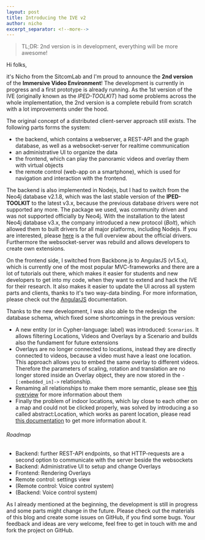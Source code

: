 ```yaml
---
layout: post
title: Introducing the IVE v2
author: nicho
excerpt_separator: <!--more-->
---
```


> TL;DR: 2nd version is in development, everything will be more awesome!

Hi folks,

it's Nicho from the SitcomLab and I'm proud to announce the **2nd version** of the **Immersive Video Environment**! The development is currently in progress and a first prototype is already running. As the 1st version of the IVE (originally known as the *IPED-TOOLKIT*)  had some problems across the whole implementation, the 2nd version is a complete rebuild from scratch with a lot improvements under the hood.

<!--more-->

The original concept of a distributed client-server approach still exists. The following parts forms the system:

* the backend, which contains a webserver, a REST-API and the graph database, as well as a websocket-server for realtime communication
* an administrative UI to organize the data
* the frontend, which can play the panoramic videos and overlay them with virtual objects
* the remote control (web-app on a smartphone), which is used for navigation and interaction with the frontend.

The backend is also implemented in Nodejs, but I had to switch from the Neo4j database v2.1.8, which was the last stable version of the **IPED-TOOLKIT** to the latest v3.x, because the previous database drivers were not supported any more. The package we used, was community driven and was not supported officially by Neo4j. With the installation to the latest Neo4j database v3.x, the company introduced a new protocol (*Bolt*), which allowed them to built drivers for all major platforms, including Nodejs. If you are interested, please [here](https://neo4j.com/developer/language-guides/) is a the full overview about the official drivers.
Furthermore the websocket-server was rebuild and allows developers to create own extensions.

On the frontend side, I switched from Backbone.js to AngularJS (v1.5.x), which is currently one of the most popular MVC-frameworks and there are a lot of tutorials out there, which makes it easier for students and new developers to get into my code, when they want to extend and hack the IVE for their research. It also makes it easier to update the UI across all system parts and clients, thanks to it's two way-data binding. For more information, please check out the [AngularJS](https://angularjs.org) documentation.

Thanks to the new development, I was also able to the redesign the database schema, which fixed some shortcomings in the previous version:

* A new entity (or in Cypher-language: label) was introduced: `Scenarios`. It allows filtering Locations, Videos and Overlays by a Scenario and builds also the fundament for future extensions
* Overlays are no longer connected to locations, instead they are directly connected to videos, because a video must have a least one location. This approach allows you to embed the same overlay to different videos. Therefore the parameters of scaling, rotation and translation are no longer stored inside an Overlay object, they are now stored in the `-[:embedded_in]->` relationship.
* Renaming all relationships to make them more semantic, please see [this overview](/graph/#relationships) for more information about them
* Finally the problem of indoor locations, which lay close to each other on a map and could not be clicked properly, was solved by introducing a so called <span class="label label-abstract-location">abstract:Location</span>, which works as parent location, please read [this documentation](/graph/#parent-location-approach) to get more information about it.

###### Roadmap
* Backend: further REST-API endpoints, so that HTTP-requests are a second option to communicate with the server beside the websockets
* Backend: Administrative UI to setup and change Overlays
* Frontend: Rendering Overlays
* Remote control: settings view
* (Remote control: Voice control system)
* (Backend: Voice control system)

As I already mentioned at the beginning, the development is still in progress and some parts might change in the future. Please check out the materials of this blog and create some issues on GitHub, if you find some bugs. Your feedback and ideas are very welcome, feel free to get in touch with me and fork the project on GitHub.
